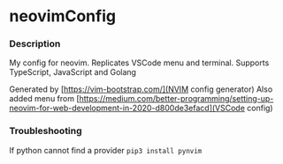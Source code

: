 # neovimConfig

### Description
My config for neovim. Replicates VSCode menu and terminal.
Supports TypeScript, JavaScript and Golang

Generated by [https://vim-bootstrap.com/](NVIM config generator)
Also added menu from [https://medium.com/better-programming/setting-up-neovim-for-web-development-in-2020-d800de3efacd](VSCode config)

### Troubleshooting
If python cannot find a provider
```pip3 install pynvim```
